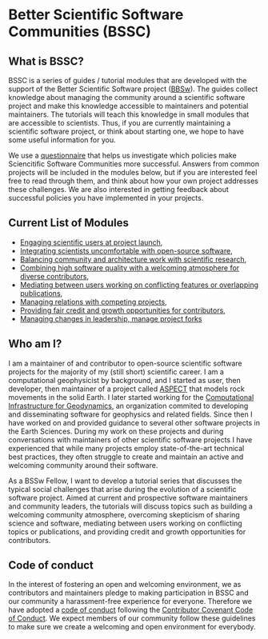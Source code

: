 # Better Scientific Software Communities (BSSC)

## What is BSSC?

BSSC is a series of guides / tutorial modules that are developed with the
support of the Better Scientific Software project ([BBSw](https://bssw.io/)).
The guides collect knowledge about managing the community around a scientific
software project and make this knowledge accessible to maintainers and
potential maintainers. The tutorials will teach this knowledge in small modules
that are accessible to scientists. Thus, if you are currently maintaining a
scientific software project, or think about starting one, we hope to have some
useful information for you.

We use a [questionnaire](modules/community_self_assessment.md) that helps us
investigate which policies make Sciencitific Software Communities more
successful. Answers from common projects will be included in the modules below,
but if you are interested feel free to read through them, and think about how
your own project addresses these challenges. We are also interested in getting
feedback about successful policies you have implemented in your projects.

## Current List of Modules

* [Engaging scientific users at project launch](modules/project_launch.md),
* [Integrating scientists uncomfortable with open-source software](modules/introducing_oss.md),
* [Balancing community and architecture work with scientific research](modules/balancing_software_science.md),
* [Combining high software quality with a welcoming atmosphere for diverse contributors](modules/balancing_quality_community.md),
* [Mediating between users working on conflicting features or overlapping publications](modules/mediating_conflicts.md),
* [Managing relations with competing projects](modules/managing_relations.md),
* [Providing fair credit and growth opportunities for contributors](modules/providing_credit_and_opportunities.md),
* [Managing changes in leadership, manage project forks](modules/managing_leadership.md)

## Who am I?

I am a maintainer of and contributor to open-source scientific software
projects for the majority of my (still short) scientific career. I am a
computational geophysicist by background, and I started as user, then
developer, then maintainer of a project called
[ASPECT](https://aspect.geodynamics.org) that models rock movements in the
solid Earth. I later started working for the [Computational Infrastructure for
Geodynamics](https://geodynamics.org), an organization commited to developing
and disseminating software for geophysics and related fields. Since then I have
worked on and provided guidance to several other software projects in the Earth
Sciences.  During my work on these projects and during conversations with
maintainers of other scientific software projects I have experienced that while
many projects employ state-of-the-art technical best practices, they often
struggle to create and maintain an active and welcoming community around their
software. 

As a BSSw Fellow, I want to develop a tutorial series that discusses the
typical social challenges that arise during the evolution of a scientific
software project. Aimed at current and prospective software maintainers and
community leaders, the tutorials will discuss topics such as building a
welcoming community atmosphere, overcoming skepticism of sharing science and
software, mediating between users working on conflicting topics or
publications, and providing credit and growth opportunities for contributors.

## Code of conduct

In the interest of fostering an open and welcoming environment, we as
contributors and maintainers pledge to making participation in BSSC and our
community a harassment-free experience for everyone. Therefore we have adopted
a [code of conduct](CODE_OF_CONDUCT.md) following the [Contributor Covenant
Code of Conduct](http://contributor-covenant.org). We expect members of our
community follow these guidelines to make sure we create a welcoming and open
environment for everybody.
